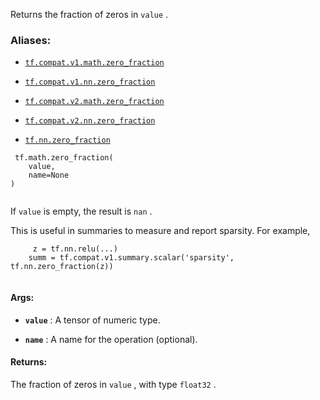Returns the fraction of zeros in  `value` .



### Aliases:

- [ `tf.compat.v1.math.zero_fraction` ](/api_docs/python/tf/math/zero_fraction)

- [ `tf.compat.v1.nn.zero_fraction` ](/api_docs/python/tf/math/zero_fraction)

- [ `tf.compat.v2.math.zero_fraction` ](/api_docs/python/tf/math/zero_fraction)

- [ `tf.compat.v2.nn.zero_fraction` ](/api_docs/python/tf/math/zero_fraction)

- [ `tf.nn.zero_fraction` ](/api_docs/python/tf/math/zero_fraction)



```
 tf.math.zero_fraction(
    value,
    name=None
)
 
```

If  `value`  is empty, the result is  `nan` .

This is useful in summaries to measure and report sparsity.  For example,



```
     z = tf.nn.relu(...)
    summ = tf.compat.v1.summary.scalar('sparsity', tf.nn.zero_fraction(z))
 
```



#### Args:

- **`value`** : A tensor of numeric type.

- **`name`** : A name for the operation (optional).



#### Returns:
The fraction of zeros in  `value` , with type  `float32` .

